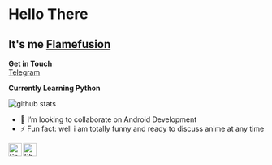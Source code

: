 # Hello There
## It's me [Flamefusion](https://github.com/Flamefusion)

**Get in Touch**  
 [Telegram](https://t.me/Flamefusion)

__Currently Learning Python__    


![github stats](https://github-readme-stats.vercel.app/api?username=Flamefusion&show_icons=true&theme=radical&count_private=true)  
- 👯 I’m looking to collaborate on Android Development
- ⚡ Fun fact: well i am totally funny and ready to discuss anime at any time 


<a href="https://twitter.com/ShekharBehera8">
    <img align="left" alt="Shubhamdeep Jha | Twitter" width="26px" src="https://github.com/TheDudeThatCode/TheDudeThatCode/blob/master/Assets/Twitter.svg" />
    </a>
<a href="mailto:meshekharbehera613@gmail.com">
    <img align="left" alt="Shubhamdeep Jha | Gmail" width="26px" src="https://github.com/TheDudeThatCode/TheDudeThatCode/blob/master/Assets/Gmail.svg" />
  </a>
